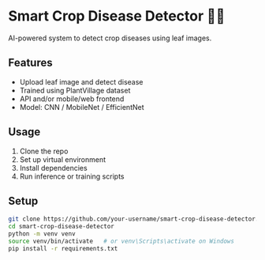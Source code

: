 # Smart Crop Disease Detector 🌱🧠

AI-powered system to detect crop diseases using leaf images.

## Features
- Upload leaf image and detect disease
- Trained using PlantVillage dataset
- API and/or mobile/web frontend
- Model: CNN / MobileNet / EfficientNet

## Usage
1. Clone the repo
2. Set up virtual environment
3. Install dependencies
4. Run inference or training scripts

## Setup
```bash
git clone https://github.com/your-username/smart-crop-disease-detector.git
cd smart-crop-disease-detector
python -m venv venv
source venv/bin/activate   # or venv\Scripts\activate on Windows
pip install -r requirements.txt
